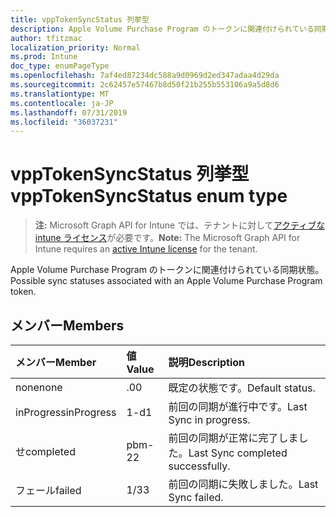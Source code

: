 ```yaml
---
title: vppTokenSyncStatus 列挙型
description: Apple Volume Purchase Program のトークンに関連付けられている同期状態。
author: tfitzmac
localization_priority: Normal
ms.prod: Intune
doc_type: enumPageType
ms.openlocfilehash: 7af4ed87234dc588a9d0969d2ed347adaa4d29da
ms.sourcegitcommit: 2c62457e57467b8d50f21b255b553106a9a5d8d6
ms.translationtype: MT
ms.contentlocale: ja-JP
ms.lasthandoff: 07/31/2019
ms.locfileid: "36037231"
---
```

# <a name="vpptokensyncstatus-enum-type"></a><span data-ttu-id="127ba-103">vppTokenSyncStatus 列挙型</span><span class="sxs-lookup"><span data-stu-id="127ba-103">vppTokenSyncStatus enum type</span></span>

> <span data-ttu-id="127ba-104">**注:** Microsoft Graph API for Intune では、テナントに対して[アクティブな intune ライセンス](https://go.microsoft.com/fwlink/?linkid=839381)が必要です。</span><span class="sxs-lookup"><span data-stu-id="127ba-104">**Note:** The Microsoft Graph API for Intune requires an [active Intune license](https://go.microsoft.com/fwlink/?linkid=839381) for the tenant.</span></span>

<span data-ttu-id="127ba-105">Apple Volume Purchase Program のトークンに関連付けられている同期状態。</span><span class="sxs-lookup"><span data-stu-id="127ba-105">Possible sync statuses associated with an Apple Volume Purchase Program token.</span></span>

## <a name="members"></a><span data-ttu-id="127ba-106">メンバー</span><span class="sxs-lookup"><span data-stu-id="127ba-106">Members</span></span>
|<span data-ttu-id="127ba-107">メンバー</span><span class="sxs-lookup"><span data-stu-id="127ba-107">Member</span></span>|<span data-ttu-id="127ba-108">値</span><span class="sxs-lookup"><span data-stu-id="127ba-108">Value</span></span>|<span data-ttu-id="127ba-109">説明</span><span class="sxs-lookup"><span data-stu-id="127ba-109">Description</span></span>|
|:---|:---|:---|
|<span data-ttu-id="127ba-110">none</span><span class="sxs-lookup"><span data-stu-id="127ba-110">none</span></span>|<span data-ttu-id="127ba-111">.0</span><span class="sxs-lookup"><span data-stu-id="127ba-111">0</span></span>|<span data-ttu-id="127ba-112">既定の状態です。</span><span class="sxs-lookup"><span data-stu-id="127ba-112">Default status.</span></span>|
|<span data-ttu-id="127ba-113">inProgress</span><span class="sxs-lookup"><span data-stu-id="127ba-113">inProgress</span></span>|<span data-ttu-id="127ba-114">1-d</span><span class="sxs-lookup"><span data-stu-id="127ba-114">1</span></span>|<span data-ttu-id="127ba-115">前回の同期が進行中です。</span><span class="sxs-lookup"><span data-stu-id="127ba-115">Last Sync in progress.</span></span>|
|<span data-ttu-id="127ba-116">せ</span><span class="sxs-lookup"><span data-stu-id="127ba-116">completed</span></span>|<span data-ttu-id="127ba-117">pbm-2</span><span class="sxs-lookup"><span data-stu-id="127ba-117">2</span></span>|<span data-ttu-id="127ba-118">前回の同期が正常に完了しました。</span><span class="sxs-lookup"><span data-stu-id="127ba-118">Last Sync completed successfully.</span></span>|
|<span data-ttu-id="127ba-119">フェール</span><span class="sxs-lookup"><span data-stu-id="127ba-119">failed</span></span>|<span data-ttu-id="127ba-120">1/3</span><span class="sxs-lookup"><span data-stu-id="127ba-120">3</span></span>|<span data-ttu-id="127ba-121">前回の同期に失敗しました。</span><span class="sxs-lookup"><span data-stu-id="127ba-121">Last Sync failed.</span></span>|



